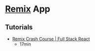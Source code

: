 # [Remix](https://remix.run/docs) App

## Tutorials

- [Remix Crash Course | Full Stack React](https://www.youtube.com/watch?v=d_BhzHVV4aQ)
  - 17min